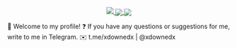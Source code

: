 <a href="https://github.com/xdownedx">
<p align="center">
<img src="https://github-profile-summary-cards.vercel.app/api/cards/profile-details?username=xdownedx&theme=github_dark">
<img align="center" src="https://github-profile-summary-cards.vercel.app/api/cards/stats?username=xdownedx&theme=github_dark">
<img align="center" src="https://github-profile-summary-cards.vercel.app/api/cards/productive-time?username=xdownedx&theme=github_dark"><br>
    </p>
</a> 


👋 Welcome to my profile!
❓ If you have any questions or suggestions for me, write to me in Telegram.
✉️ t.me/xdownedx | @xdownedx

<!---
xdownedx/xdownedx is a ✨ special ✨ repository because its `README.md` (this file) appears on your GitHub profile.
You can click the Preview link to take a look at your changes.
--->
